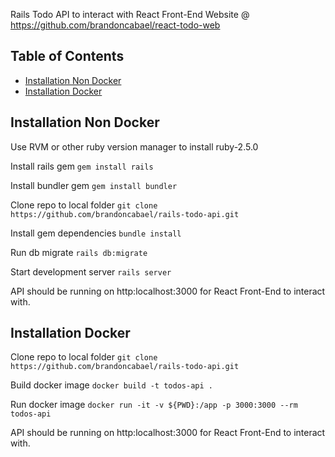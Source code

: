Rails Todo API to interact with React Front-End Website @ https://github.com/brandoncabael/react-todo-web

## Table of Contents
- [Installation Non Docker](#installation-non-docker)
- [Installation Docker](#installation-docker)

## Installation Non Docker
Use RVM or other ruby version manager to install ruby-2.5.0

Install rails gem
`gem install rails`

Install bundler gem
`gem install bundler`

Clone repo to local folder
`git clone https://github.com/brandoncabael/rails-todo-api.git`

Install gem dependencies
`bundle install`

Run db migrate
`rails db:migrate`

Start development server
`rails server`

API should be running on http:localhost:3000 for React Front-End to interact with.

## Installation Docker
Clone repo to local folder
`git clone https://github.com/brandoncabael/rails-todo-api.git`

Build docker image
`docker build -t todos-api .`

Run docker image
`docker run -it -v ${PWD}:/app -p 3000:3000 --rm todos-api`

API should be running on http:localhost:3000 for React Front-End to interact with.